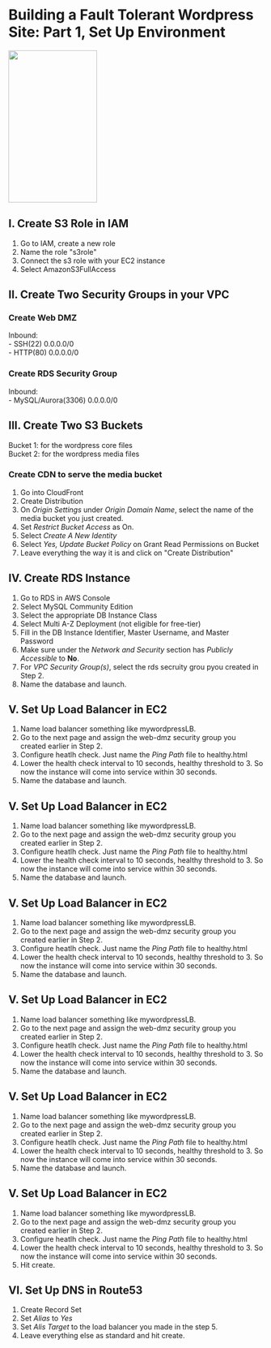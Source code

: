 # Building a Fault Tolerant Wordpress Site: Part 1, Set Up Environment  

<img src="https://s22.postimg.org/5ajsscc01/Screen_Shot_2016_11_08_at_7_32_36_PM.png" style="height: 300px; width: 175px;"> 


## I. Create S3 Role in IAM  

1. Go to IAM, create a new role    
2. Name the role "s3role"    
3. Connect the s3 role with your EC2 instance  
4. Select AmazonS3FullAccess  

## II. Create Two Security Groups in your VPC  

### Create Web DMZ  
Inbound:  
        -   SSH(22) 0.0.0.0/0  
        -   HTTP(80) 0.0.0.0/0  

### Create RDS Security Group  
Inbound:  
        -   MySQL/Aurora(3306) 0.0.0.0/0 

## III. Create Two S3 Buckets  
Bucket 1: for the wordpress core files    
Bucket 2: for the wordpress media files  

### Create CDN to serve the media bucket  

1. Go into CloudFront  
2. Create Distribution  
3. On *Origin Settings* under *Origin Domain Name*, select the name of the media bucket you just created. 
4. Set *Restrict Bucket Access* as On.  
5. Select *Create A New Identity*   
6. Select *Yes, Update Bucket Policy* on Grant Read Permissions on Bucket  
7. Leave everything the way it is and click on "Create Distribution"  

## IV. Create RDS Instance  

1. Go to RDS in AWS Console  
2. Select MySQL Community Edition  
3. Select the appropriate DB Instance Class  
4. Select Multi A-Z Deployment (not eligible for free-tier)  
5. Fill in the DB Instance Identifier, Master Username, and Master Password  
6. Make sure under the *Network and Security* section has *Publicly Accessible* to **No**.   
7. For *VPC Security Group(s)*, select the rds secruity grou pyou created in Step 2.    
8. Name the database and launch.  

## V. Set Up Load Balancer in EC2  

1. Name load balancer something like mywordpressLB.  
2. Go to the next page and assign the web-dmz security group you created earlier in Step 2.  
3. Configure heatlh check.  Just name the *Ping Path* file to healthy.html  
4. Lower the health check interval to 10 seconds, healthy threshold to 3.  So now the instance will come into service within 30 seconds.  
8. Name the database and launch.  

## V. Set Up Load Balancer in EC2  

1. Name load balancer something like mywordpressLB.  
2. Go to the next page and assign the web-dmz security group you created earlier in Step 2.  
3. Configure heatlh check.  Just name the *Ping Path* file to healthy.html  
4. Lower the health check interval to 10 seconds, healthy threshold to 3.  So now the instance will come into service within 30 seconds.  
8. Name the database and launch.  

## V. Set Up Load Balancer in EC2  

1. Name load balancer something like mywordpressLB.  
2. Go to the next page and assign the web-dmz security group you created earlier in Step 2.  
3. Configure heatlh check.  Just name the *Ping Path* file to healthy.html  
4. Lower the health check interval to 10 seconds, healthy threshold to 3.  So now the instance will come into service within 30 seconds.  
8. Name the database and launch.  

## V. Set Up Load Balancer in EC2  

1. Name load balancer something like mywordpressLB.  
2. Go to the next page and assign the web-dmz security group you created earlier in Step 2.  
3. Configure heatlh check.  Just name the *Ping Path* file to healthy.html  
4. Lower the health check interval to 10 seconds, healthy threshold to 3.  So now the instance will come into service within 30 seconds.  
8. Name the database and launch.  

## V. Set Up Load Balancer in EC2  

1. Name load balancer something like mywordpressLB.  
2. Go to the next page and assign the web-dmz security group you created earlier in Step 2.  
3. Configure heatlh check.  Just name the *Ping Path* file to healthy.html  
4. Lower the health check interval to 10 seconds, healthy threshold to 3.  So now the instance will come into service within 30 seconds.  
8. Name the database and launch.  

## V. Set Up Load Balancer in EC2  

1. Name load balancer something like mywordpressLB.  
2. Go to the next page and assign the web-dmz security group you created earlier in Step 2.  
3. Configure heatlh check.  Just name the *Ping Path* file to healthy.html  
4. Lower the health check interval to 10 seconds, healthy threshold to 3.  So now the instance will come into service within 30 seconds.  
5. Hit create.  

## VI. Set Up DNS in Route53  

1. Create Record Set  
2. Set *Alias* to *Yes*  
3. Set *Alis Target* to the load balancer you made in the step 5.    
4. Leave everything else as standard and hit create.  



